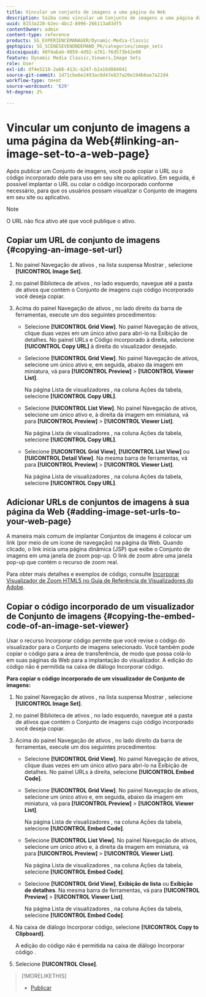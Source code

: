 ```yaml
---
title: Vincular um conjunto de imagens a uma página da Web
description: Saiba como vincular um Conjunto de imagens a uma página da Web no Adobe Dynamic Media Classic.
uuid: 8153a228-b2ec-4bc2-8996-266113a83df5
contentOwner: admin
content-type: reference
products: SG_EXPERIENCEMANAGER/Dynamic-Media-Classic
geptopics: SG_SCENESEVENONDEMAND_PK/categories/image_sets
discoiquuid: 40f4abab-9059-4d92-a761-f6d573b42e00
feature: Dynamic Media Classic,Viewers,Image Sets
role: User
exl-id: df4e5218-2a66-413c-b247-b2a16d884041
source-git-commit: 1d71cbe6e2493ac8d47e837a20e194b6ae7a22d4
workflow-type: tm+mt
source-wordcount: '629'
ht-degree: 2%

---
```


# Vincular um conjunto de imagens a uma página da Web{#linking-an-image-set-to-a-web-page}

Após publicar um Conjunto de imagens, você pode copiar o URL ou o código incorporado dele para uso em seu site ou aplicativo. Em seguida, é possível implantar o URL ou colar o código incorporado conforme necessário, para que os usuários possam visualizar o Conjunto de imagens em seu site ou aplicativo.

>[!NOTE]
>
>O URL não fica ativo até que você publique o ativo.

## Copiar um URL de conjunto de imagens {#copying-an-image-set-url}

1. No painel Navegação de ativos , na lista suspensa Mostrar , selecione **[!UICONTROL Image Set]**.
1. no painel Biblioteca de ativos , no lado esquerdo, navegue até a pasta de ativos que contém o Conjunto de imagens cujo código incorporado você deseja copiar.
1. Acima do painel Navegação de ativos , no lado direito da barra de ferramentas, execute um dos seguintes procedimentos:

   * Selecione **[!UICONTROL Grid View]**. No painel Navegação de ativos, clique duas vezes em um único ativo para abri-lo na Exibição de detalhes. No painel URLs e Código incorporado à direita, selecione **[!UICONTROL Copy URL]** à direita do visualizador desejado.
   * Selecione **[!UICONTROL Grid View]**. No painel Navegação de ativos, selecione um único ativo e, em seguida, abaixo da imagem em miniatura, vá para **[!UICONTROL Preview]** > **[!UICONTROL Viewer List]**.

      Na página Lista de visualizadores , na coluna Ações da tabela, selecione **[!UICONTROL Copy URL]**.

   * Selecione **[!UICONTROL List View]**. No painel Navegação de ativos, selecione um único ativo e, à direita da imagem em miniatura, vá para **[!UICONTROL Preview]** > **[!UICONTROL Viewer List]**.

      Na página Lista de visualizadores , na coluna Ações da tabela, selecione **[!UICONTROL Copy URL]**.

   * Selecione **[!UICONTROL Grid View]**, **[!UICONTROL List View]** ou **[!UICONTROL Detail View]**. Na mesma barra de ferramentas, vá para **[!UICONTROL Preview]** > **[!UICONTROL Viewer List]**.

      Na página Lista de visualizadores , na coluna Ações da tabela, selecione **[!UICONTROL Copy URL]**.

## Adicionar URLs de conjuntos de imagens à sua página da Web {#adding-image-set-urls-to-your-web-page}

A maneira mais comum de implantar Conjuntos de imagens é colocar um link (por meio de um ícone de navegação) na página da Web. Quando clicado, o link inicia uma página dinâmica (JSP) que exibe o Conjunto de imagens em uma janela de zoom pop-up. O link de zoom abre uma janela pop-up que contém o recurso de zoom real.

Para obter mais detalhes e exemplos de código, consulte [Incorporar Visualizador de Zoom HTML5 no Guia de Referência de Visualizadores do Adobe](https://experienceleague.adobe.com/docs/dynamic-media-developer-resources/library/viewers-aem-assets-dmc/zoom/c-html5-20-zoom-viewer-about.html#section-e1c3106f5b3e445d9b95be337c2f94e2).

## Copiar o código incorporado de um visualizador de Conjunto de imagens {#copying-the-embed-code-of-an-image-set-viewer}

Usar o recurso Incorporar código permite que você revise o código do visualizador para o Conjunto de imagens selecionado. Você também pode copiar o código para a área de transferência, de modo que possa colá-lo em suas páginas da Web para a implantação do visualizador. A edição do código não é permitida na caixa de diálogo Incorporar código.

**Para copiar o código incorporado de um visualizador de Conjunto de imagens:**

1. No painel Navegação de ativos , na lista suspensa Mostrar , selecione **[!UICONTROL Image Set]**.
1. no painel Biblioteca de ativos , no lado esquerdo, navegue até a pasta de ativos que contém o Conjunto de imagens cujo código incorporado você deseja copiar.
1. Acima do painel Navegação de ativos , no lado direito da barra de ferramentas, execute um dos seguintes procedimentos:

   * Selecione **[!UICONTROL Grid View]**. No painel Navegação de ativos, clique duas vezes em um único ativo para abri-lo na Exibição de detalhes. No painel URLs à direita, selecione **[!UICONTROL Embed Code]**.
   * Selecione **[!UICONTROL Grid View]**. No painel Navegação de ativos, selecione um único ativo e, em seguida, abaixo da imagem em miniatura, vá para **[!UICONTROL Preview]** > **[!UICONTROL Viewer List]**.

      Na página Lista de visualizadores , na coluna Ações da tabela, selecione **[!UICONTROL Embed Code]**.

   * Selecione **[!UICONTROL List View]**. No painel Navegação de ativos, selecione um único ativo e, à direita da imagem em miniatura, vá para **[!UICONTROL Preview]** > **[!UICONTROL Viewer List]**.

      Na página Lista de visualizadores , na coluna Ações da tabela, selecione **[!UICONTROL Embed Code]**.

   * Selecione **[!UICONTROL Grid View]**, **Exibição de lista** ou **Exibição de detalhes**. Na mesma barra de ferramentas, vá para **[!UICONTROL Preview]** > **[!UICONTROL Viewer List]**.

      Na página Lista de visualizadores , na coluna Ações da tabela, selecione **[!UICONTROL Embed Code]**.

1. Na caixa de diálogo Incorporar código, selecione **[!UICONTROL Copy to Clipboard]**.

   A edição do código não é permitida na caixa de diálogo Incorporar código .

1. Selecione **[!UICONTROL Close]**.

>[!MORELIKETHIS]
>
>* [Publicar](publishing-files.md#publishing_files)

